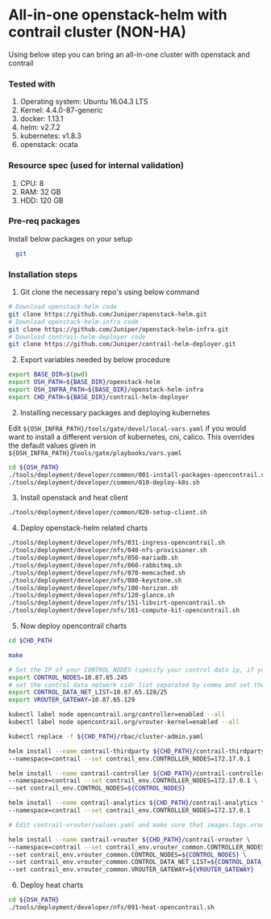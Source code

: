 # All-in-one openstack-helm with contrail cluster (NON-HA)

Using below step you can bring an all-in-one cluster with openstack and contrail

### Tested with

1. Operating system: Ubuntu 16.04.3 LTS
2. Kernel: 4.4.0-87-generic
3. docker: 1.13.1
4. helm: v2.7.2
5. kubernetes: v1.8.3
6. openstack: ocata

### Resource spec (used for internal validation)

1. CPU: 8
2. RAM: 32 GB
3. HDD: 120 GB

### Pre-req packages

Install below packages on your setup

```bash
  git
```

### Installation steps

1. Git clone the necessary repo's using below command
  ```bash
  # Download openstack-helm code
  git clone https://github.com/Juniper/openstack-helm.git
  # Download openstack-helm-infra code
  git clone https://github.com/Juniper/openstack-helm-infra.git
  # Download contrail-helm-deployer code
  git clone https://github.com/Juniper/contrail-helm-deployer.git
  ```

2. Export variables needed by below procedure

  ```bash
  export BASE_DIR=$(pwd)
  export OSH_PATH=${BASE_DIR}/openstack-helm
  export OSH_INFRA_PATH=${BASE_DIR}/openstack-helm-infra
  export CHD_PATH=${BASE_DIR}/contrail-helm-deployer
  ```

2. Installing necessary packages and deploying kubernetes

  Edit `${OSH_INFRA_PATH}/tools/gate/devel/local-vars.yaml` if you would want to install a different version of kubernetes, cni, calico. This overrides the default values given in `${OSH_INFRA_PATH}/tools/gate/playbooks/vars.yaml`

  ```bash
  cd ${OSH_PATH}
  ./tools/deployment/developer/common/001-install-packages-opencontrail.sh
  ./tools/deployment/developer/common/010-deploy-k8s.sh
  ```

3. Install openstack and heat client

  ```bash
  ./tools/deployment/developer/common/020-setup-client.sh
  ```

4. Deploy openstack-helm related charts

  ```bash
  ./tools/deployment/developer/nfs/031-ingress-opencontrail.sh
  ./tools/deployment/developer/nfs/040-nfs-provisioner.sh
  ./tools/deployment/developer/nfs/050-mariadb.sh
  ./tools/deployment/developer/nfs/060-rabbitmq.sh
  ./tools/deployment/developer/nfs/070-memcached.sh
  ./tools/deployment/developer/nfs/080-keystone.sh
  ./tools/deployment/developer/nfs/100-horizon.sh
  ./tools/deployment/developer/nfs/120-glance.sh
  ./tools/deployment/developer/nfs/151-libvirt-opencontrail.sh
  ./tools/deployment/developer/nfs/161-compute-kit-opencontrail.sh
  ```

5. Now deploy opencontrail charts

  ```bash
  cd $CHD_PATH

  make

  # Set the IP of your CONTROL_NODES (specify your control data ip, if you have one)
  export CONTROL_NODES=10.87.65.245
  # set the control data network cidr list separated by comma and set the respective gateway
  export CONTROL_DATA_NET_LIST=10.87.65.128/25
  export VROUTER_GATEWAY=10.87.65.129

  kubectl label node opencontrail.org/controller=enabled --all
  kubectl label node opencontrail.org/vrouter-kernel=enabled --all

  kubectl replace -f ${CHD_PATH}/rbac/cluster-admin.yaml

  helm install --name contrail-thirdparty ${CHD_PATH}/contrail-thirdparty \
  --namespace=contrail --set contrail_env.CONTROLLER_NODES=172.17.0.1

  helm install --name contrail-controller ${CHD_PATH}/contrail-controller \
  --namespace=contrail --set contrail_env.CONTROLLER_NODES=172.17.0.1 \
  --set contrail_env.CONTROL_NODES=${CONTROL_NODES}

  helm install --name contrail-analytics ${CHD_PATH}/contrail-analytics \
  --namespace=contrail --set contrail_env.CONTROLLER_NODES=172.17.0.1

  # Edit contrail-vrouter/values.yaml and make sure that images.tags.vrouter_kernel_init is right. Image tag name will be different depending upon your linux. Also set the conf.host_os to ubuntu or centos depending on your system

  helm install --name contrail-vrouter ${CHD_PATH}/contrail-vrouter \
  --namespace=contrail --set contrail_env.vrouter_common.CONTROLLER_NODES=172.17.0.1 \
  --set contrail_env.vrouter_common.CONTROL_NODES=${CONTROL_NODES} \
  --set contrail_env.vrouter_common.CONTROL_DATA_NET_LIST=${CONTROL_DATA_NET_LIST} \
  --set contrail_env.vrouter_common.VROUTER_GATEWAY=${VROUTER_GATEWAY}
  ```

6. Deploy heat charts

  ```bash
  cd ${OSH_PATH}
  ./tools/deployment/developer/nfs/091-heat-opencontrail.sh
  ```
